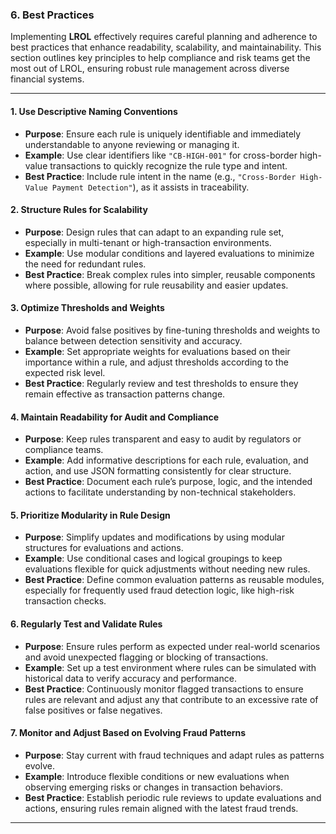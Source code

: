 ### 6. **Best Practices**

Implementing **LROL** effectively requires careful planning and adherence to best practices that enhance readability, scalability, and maintainability. This section outlines key principles to help compliance and risk teams get the most out of LROL, ensuring robust rule management across diverse financial systems.

---

#### **1. Use Descriptive Naming Conventions**
   - **Purpose**: Ensure each rule is uniquely identifiable and immediately understandable to anyone reviewing or managing it.
   - **Example**: Use clear identifiers like `"CB-HIGH-001"` for cross-border high-value transactions to quickly recognize the rule type and intent.
   - **Best Practice**: Include rule intent in the name (e.g., `"Cross-Border High-Value Payment Detection"`), as it assists in traceability.

#### **2. Structure Rules for Scalability**
   - **Purpose**: Design rules that can adapt to an expanding rule set, especially in multi-tenant or high-transaction environments.
   - **Example**: Use modular conditions and layered evaluations to minimize the need for redundant rules.
   - **Best Practice**: Break complex rules into simpler, reusable components where possible, allowing for rule reusability and easier updates.

#### **3. Optimize Thresholds and Weights**
   - **Purpose**: Avoid false positives by fine-tuning thresholds and weights to balance between detection sensitivity and accuracy.
   - **Example**: Set appropriate weights for evaluations based on their importance within a rule, and adjust thresholds according to the expected risk level.
   - **Best Practice**: Regularly review and test thresholds to ensure they remain effective as transaction patterns change.

#### **4. Maintain Readability for Audit and Compliance**
   - **Purpose**: Keep rules transparent and easy to audit by regulators or compliance teams.
   - **Example**: Add informative descriptions for each rule, evaluation, and action, and use JSON formatting consistently for clear structure.
   - **Best Practice**: Document each rule’s purpose, logic, and the intended actions to facilitate understanding by non-technical stakeholders.

#### **5. Prioritize Modularity in Rule Design**
   - **Purpose**: Simplify updates and modifications by using modular structures for evaluations and actions.
   - **Example**: Use conditional cases and logical groupings to keep evaluations flexible for quick adjustments without needing new rules.
   - **Best Practice**: Define common evaluation patterns as reusable modules, especially for frequently used fraud detection logic, like high-risk transaction checks.

#### **6. Regularly Test and Validate Rules**
   - **Purpose**: Ensure rules perform as expected under real-world scenarios and avoid unexpected flagging or blocking of transactions.
   - **Example**: Set up a test environment where rules can be simulated with historical data to verify accuracy and performance.
   - **Best Practice**: Continuously monitor flagged transactions to ensure rules are relevant and adjust any that contribute to an excessive rate of false positives or false negatives.

#### **7. Monitor and Adjust Based on Evolving Fraud Patterns**
   - **Purpose**: Stay current with fraud techniques and adapt rules as patterns evolve.
   - **Example**: Introduce flexible conditions or new evaluations when observing emerging risks or changes in transaction behaviors.
   - **Best Practice**: Establish periodic rule reviews to update evaluations and actions, ensuring rules remain aligned with the latest fraud trends.

---


